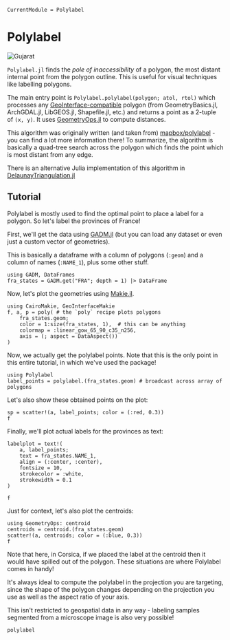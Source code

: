 ```@meta
CurrentModule = Polylabel
```

# Polylabel

![Gujarat](https://user-images.githubusercontent.com/32143268/214836992-7ff8b5d6-1a15-4655-a13d-bb12c04b4ce1.png)

`Polylabel.jl` finds the _pole of inaccessibility_ of a polygon, the most distant internal point from the polygon outline.  This is useful for visual techniques like labelling polygons.

The main entry point is `Polylabel.polylabel(polygon; atol, rtol)` which processes any [GeoInterface-compatible](https://github.com/JuliaGeo/GeoInterface.jl) polygon (from GeometryBasics.jl, ArchGDAL.jl, LibGEOS.jl, Shapefile.jl, etc.) and returns a point as a 2-tuple of `(x, y)`.  It uses [GeometryOps.jl](https://github.com/JuliaGeo/GeometryOps.jl) to compute distances.

This algorithm was originally written (and taken from) [mapbox/polylabel](https://github.com/mapbox/polylabel) - you can find a lot more information there!  To summarize, the algorithm is basically a quad-tree search across the polygon which finds the point which is most distant from any edge.  

There is an alternative Julia implementation of this algorithm in [DelaunayTriangulation.jl](https://github.com/DanielVandH/DelaunayTriangulation.jl)

## Tutorial

Polylabel is mostly used to find the optimal point to place a label for a polygon.  So let's label the provinces of France!  

First, we'll get the data using [GADM.jl](https://github.com/JuliaGeo/GADM.jl) (but you can load any dataset or even just a custom vector of geometries).

This is basically a dataframe with a column of polygons (`:geom`) and a column of names (`:NAME_1`), plus some other stuff.
```@example tutorial
using GADM, DataFrames
fra_states = GADM.get("FRA"; depth = 1) |> DataFrame
```

Now, let's plot the geometries using [Makie.jl](https://github.com/MakieOrg/Makie.jl).
```@example tutorial
using CairoMakie, GeoInterfaceMakie
f, a, p = poly( # the `poly` recipe plots polygons
    fra_states.geom; 
    color = 1:size(fra_states, 1),  # this can be anything
    colormap = :linear_gow_65_90_c35_n256,
    axis = (; aspect = DataAspect())
)
```

Now, we actually get the polylabel points.  Note that this is the only point in this entire tutorial, in which we've used the package!
```@example tutorial
using Polylabel
label_points = polylabel.(fra_states.geom) # broadcast across array of polygons
```

Let's also show these obtained points on the plot:
```@example tutorial
sp = scatter!(a, label_points; color = (:red, 0.3))
f
```

Finally, we'll plot actual labels for the provinces as text:
```@example tutorial
labelplot = text!(
    a, label_points; 
    text = fra_states.NAME_1, 
    align = (:center, :center), 
    fontsize = 10,
    strokecolor = :white,
    strokewidth = 0.1
)

f
```

Just for context, let's also plot the centroids:
```@example tutorial
using GeometryOps: centroid
centroids = centroid.(fra_states.geom)
scatter!(a, centroids; color = (:blue, 0.3))
f
```

Note that here, in Corsica, if we placed the label at the centroid then it would have spilled out of the polygon.  These situations are where Polylabel comes in handy!

It's always ideal to compute the polylabel in the projection you are targeting, since the shape of the polygon changes depending on the projection you use as well as the aspect ratio of your axis.

This isn't restricted to geospatial data in any way - labeling samples segmented from a microscope image is also very possible!

```@docs
polylabel
```
